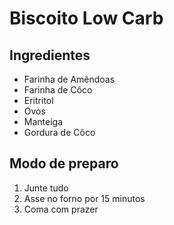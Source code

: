# Biscoito Low Carb

## Ingredientes

- Farinha de Amêndoas
- Farinha de Côco
- Eritritol
- Ovos
- Manteiga
- Gordura de Côco

## Modo de preparo

1. Junte tudo
2. Asse no forno por 15 minutos
3. Coma com prazer
